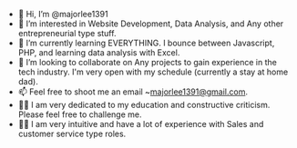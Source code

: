 - 👋 Hi, I’m @majorlee1391
- 👀 I’m interested in Website Development, Data Analysis, and Any other entrepreneurial type stuff. 
- 🌱 I’m currently learning EVERYTHING. I bounce between Javascript, PHP, and learning data analysis with Excel.
- 💞️ I’m looking to collaborate on Any projects to gain experience in the tech industry. I'm very open with my schedule (currently a stay at home dad).
- 📫 Feel free to shoot me an email ~majorlee1391@gmail.com. 
- 👨‍🎓 I am very dedicated to my education and constructive criticism. Please feel free to challenge me. 
- 🏋️‍♂️ I am very intuitive and have a lot of experience with Sales and customer service type roles. 

<!---
majorlee1391/majorlee1391 is a ✨ special ✨ repository because its `README.md` (this file) appears on your GitHub profile.
You can click the Preview link to take a look at your changes.
--->
